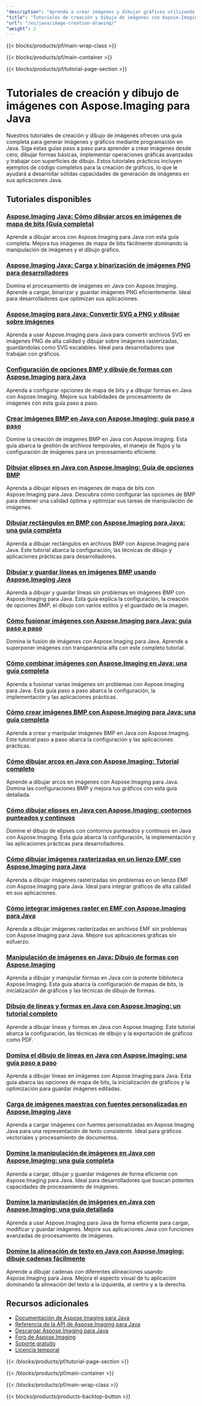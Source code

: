 ```yaml
---
"description": "Aprenda a crear imágenes y dibujar gráficos utilizando Aspose.Imaging para Java con tutoriales completos que cubren la funcionalidad principal de dibujo."
"title": "Tutoriales de creación y dibujo de imágenes con Aspose.Imaging para Java"
"url": "/es/java/image-creation-drawing/"
"weight": 2
---
```


{{< blocks/products/pf/main-wrap-class >}}

{{< blocks/products/pf/main-container >}}

{{< blocks/products/pf/tutorial-page-section >}}
# Tutoriales de creación y dibujo de imágenes con Aspose.Imaging para Java

Nuestros tutoriales de creación y dibujo de imágenes ofrecen una guía completa para generar imágenes y gráficos mediante programación en Java. Siga estas guías paso a paso para aprender a crear imágenes desde cero, dibujar formas básicas, implementar operaciones gráficas avanzadas y trabajar con superficies de dibujo. Estos tutoriales prácticos incluyen ejemplos de código completos para la creación de gráficos, lo que le ayudará a desarrollar sólidas capacidades de generación de imágenes en sus aplicaciones Java.

## Tutoriales disponibles

### [Aspose.Imaging Java: Cómo dibujar arcos en imágenes de mapa de bits (Guía completa)](./drawing-arcs-aspose-imaging-java-guide/)
Aprende a dibujar arcos con Aspose.Imaging para Java con esta guía completa. Mejora tus imágenes de mapa de bits fácilmente dominando la manipulación de imágenes y el dibujo gráfico.

### [Aspose.Imaging Java: Carga y binarización de imágenes PNG para desarrolladores](./master-image-processing-aspose-imaging-java/)
Domina el procesamiento de imágenes en Java con Aspose.Imaging. Aprende a cargar, binarizar y guardar imágenes PNG eficientemente. Ideal para desarrolladores que optimizan sus aplicaciones.

### [Aspose.Imaging para Java: Convertir SVG a PNG y dibujar sobre imágenes](./aspose-imaging-svg-to-png-java-draw-images/)
Aprenda a usar Aspose.Imaging para Java para convertir archivos SVG en imágenes PNG de alta calidad y dibujar sobre imágenes rasterizadas, guardándolas como SVG escalables. Ideal para desarrolladores que trabajan con gráficos.

### [Configuración de opciones BMP y dibujo de formas con Aspose.Imaging para Java](./mastering-aspose-imaging-java-bmp-options-drawing-shapes/)
Aprenda a configurar opciones de mapa de bits y a dibujar formas en Java con Aspose.Imaging. Mejore sus habilidades de procesamiento de imágenes con esta guía paso a paso.

### [Crear imágenes BMP en Java con Aspose.Imaging: guía paso a paso](./create-bmp-images-java-aspose-imaging-guide/)
Domine la creación de imágenes BMP en Java con Aspose.Imaging. Esta guía abarca la gestión de archivos temporales, el manejo de flujos y la configuración de imágenes para un procesamiento eficiente.

### [Dibujar elipses en Java con Aspose.Imaging: Guía de opciones BMP](./draw-ellipses-java-aspose-imaging-bmp-options/)
Aprenda a dibujar elipses en imágenes de mapa de bits con Aspose.Imaging para Java. Descubra cómo configurar las opciones de BMP para obtener una calidad óptima y optimizar sus tareas de manipulación de imágenes.

### [Dibujar rectángulos en BMP con Aspose.Imaging para Java: una guía completa](./draw-rectangles-bmp-aspose-imaging-java/)
Aprenda a dibujar rectángulos en archivos BMP con Aspose.Imaging para Java. Este tutorial abarca la configuración, las técnicas de dibujo y aplicaciones prácticas para desarrolladores.

### [Dibujar y guardar líneas en imágenes BMP usando Aspose.Imaging Java](./aspose-imaging-java-draw-lines-bmp-images/)
Aprenda a dibujar y guardar líneas sin problemas en imágenes BMP con Aspose.Imaging para Java. Esta guía explica la configuración, la creación de opciones BMP, el dibujo con varios estilos y el guardado de la imagen.

### [Cómo fusionar imágenes con Aspose.Imaging para Java: guía paso a paso](./blend-images-aspose-imaging-java-tutorial/)
Domina la fusión de imágenes con Aspose.Imaging para Java. Aprende a superponer imágenes con transparencia alfa con este completo tutorial.

### [Cómo combinar imágenes con Aspose.Imaging en Java: una guía completa](./combine-images-aspose-imaging-java-tutorial/)
Aprenda a fusionar varias imágenes sin problemas con Aspose.Imaging para Java. Esta guía paso a paso abarca la configuración, la implementación y las aplicaciones prácticas.

### [Cómo crear imágenes BMP con Aspose.Imaging para Java: una guía completa](./create-bmp-images-aspose-imaging-java/)
Aprenda a crear y manipular imágenes BMP en Java con Aspose.Imaging. Este tutorial paso a paso abarca la configuración y las aplicaciones prácticas.

### [Cómo dibujar arcos en Java con Aspose.Imaging: Tutorial completo](./draw-arcs-java-aspose-imaging-tutorial/)
Aprende a dibujar arcos en imágenes con Aspose.Imaging para Java. Domina las configuraciones BMP y mejora tus gráficos con esta guía detallada.

### [Cómo dibujar elipses en Java con Aspose.Imaging: contornos punteados y continuos](./aspose-imaging-java-draw-ellipses/)
Domine el dibujo de elipses con contornos punteados y continuos en Java con Aspose.Imaging. Esta guía abarca la configuración, la implementación y las aplicaciones prácticas para desarrolladores.

### [Cómo dibujar imágenes rasterizadas en un lienzo EMF con Aspose.Imaging para Java](./load-draw-raster-images-emf-canvas-aspose-imaging-java/)
Aprenda a dibujar imágenes rasterizadas sin problemas en un lienzo EMF con Aspose.Imaging para Java. Ideal para integrar gráficos de alta calidad en sus aplicaciones.

### [Cómo integrar imágenes raster en EMF con Aspose.Imaging para Java](./draw-raster-images-into-emf-aspose-imaging-java/)
Aprenda a dibujar imágenes rasterizadas en archivos EMF sin problemas con Aspose.Imaging para Java. Mejore sus aplicaciones gráficas sin esfuerzo.

### [Manipulación de imágenes en Java: Dibujo de formas con Aspose.Imaging](./java-image-manipulation-aspose-imaging-drawing-shapes/)
Aprenda a dibujar y manipular formas en Java con la potente biblioteca Aspose.Imaging. Esta guía abarca la configuración de mapas de bits, la inicialización de gráficos y las técnicas de dibujo de formas.

### [Dibujo de líneas y formas en Java con Aspose.Imaging: un tutorial completo](./java-aspose-imaging-line-shape-drawing-tutorial/)
Aprende a dibujar líneas y formas en Java con Aspose.Imaging. Este tutorial abarca la configuración, las técnicas de dibujo y la exportación de gráficos como PDF.

### [Domina el dibujo de líneas en Java con Aspose.Imaging: una guía paso a paso](./aspose-imaging-java-draw-lines/)
Aprenda a dibujar líneas en imágenes con Aspose.Imaging para Java. Esta guía abarca las opciones de mapa de bits, la inicialización de gráficos y la optimización para guardar imágenes editadas.

### [Carga de imágenes maestras con fuentes personalizadas en Aspose.Imaging Java](./load-images-custom-fonts-aspose-imaging-java/)
Aprenda a cargar imágenes con fuentes personalizadas en Aspose.Imaging Java para una representación de texto consistente. Ideal para gráficos vectoriales y procesamiento de documentos.

### [Domine la manipulación de imágenes en Java con Aspose.Imaging: una guía completa](./master-image-manipulation-aspose-imaging-java/)
Aprenda a cargar, dibujar y guardar imágenes de forma eficiente con Aspose.Imaging para Java. Ideal para desarrolladores que buscan potentes capacidades de procesamiento de imágenes.

### [Domine la manipulación de imágenes en Java con Aspose.Imaging: una guía detallada](./java-image-manipulation-aspose-imaging-guide/)
Aprenda a usar Aspose.Imaging para Java de forma eficiente para cargar, modificar y guardar imágenes. Mejore sus aplicaciones Java con funciones avanzadas de procesamiento de imágenes.

### [Domine la alineación de texto en Java con Aspose.Imaging: dibuje cadenas fácilmente](./draw-strings-java-aspose-imaging/)
Aprende a dibujar cadenas con diferentes alineaciones usando Aspose.Imaging para Java. Mejora el aspecto visual de tu aplicación dominando la alineación del texto a la izquierda, al centro y a la derecha.

## Recursos adicionales

- [Documentación de Aspose.Imaging para Java](https://docs.aspose.com/imaging/java/)
- [Referencia de la API de Aspose.Imaging para Java](https://reference.aspose.com/imaging/java/)
- [Descargar Aspose.Imaging para Java](https://releases.aspose.com/imaging/java/)
- [Foro de Aspose.Imaging](https://forum.aspose.com/c/imaging)
- [Soporte gratuito](https://forum.aspose.com/)
- [Licencia temporal](https://purchase.aspose.com/temporary-license/)

{{< /blocks/products/pf/tutorial-page-section >}}

{{< /blocks/products/pf/main-container >}}

{{< /blocks/products/pf/main-wrap-class >}}

{{< blocks/products/products-backtop-button >}}